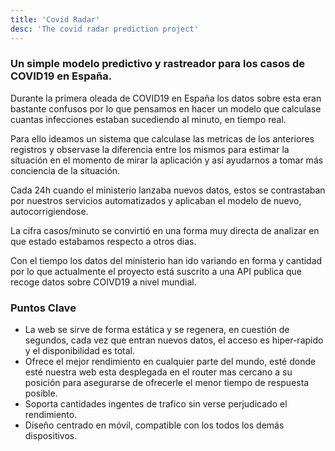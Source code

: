 ```yaml
---
title: 'Covid Radar'
desc: 'The covid radar prediction project'
---
```


### Un simple modelo predictivo y rastreador para los casos de COVID19 en España.

Durante la primera oleada de COVID19 en España los datos sobre esta eran bastante confusos por lo que pensamos en hacer un modelo que calculase cuantas infecciones estaban sucediendo al minuto, en tiempo real.

Para ello ideamos un sistema que calculase las metricas de los anteriores registros y observase la diferencia entre los mismos para estimar la situación en el momento de mirar la aplicación y así ayudarnos a tomar más conciencia de la situación.

Cada 24h cuando el ministerio lanzaba nuevos datos, estos se contrastaban por nuestros servicios automatizados y aplicaban el modelo de nuevo, autocorrigiendose.

La cifra casos/minuto se convirtió en una forma muy directa de analizar en que estado estabamos respecto a otros dias.

Con el tiempo los datos del ministerio han ido variando en forma y cantidad por lo que actualmente el proyecto está suscrito a una API publica que recoge datos sobre COIVD19 a nivel mundial.

### Puntos Clave

- La web se sirve de forma estática y se regenera, en cuestión de segundos, cada vez que entran nuevos datos, el acceso es hiper-rapido y el disponibilidad es total.
- Ofrece el mejor rendimiento en cualquier parte del mundo, esté donde esté nuestra web esta desplegada en el router mas cercano a su posición para asegurarse de ofrecerle el menor tiempo de respuesta posible.
- Soporta cantidades ingentes de trafico sin verse perjudicado el rendimiento.
- Diseño centrado en móvil, compatible con los todos los demás dispositivos.
